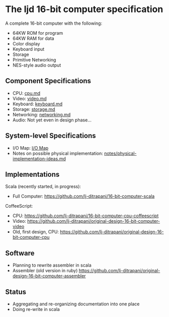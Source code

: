 <!-- =============================================================== -->
The ljd 16-bit computer specification
=====================================

A complete 16-bit computer
with the following:
- 64KW ROM for program
- 64KW RAM for data
- Color display
- Keyboard input
- Storage
- Primitive Networking
- NES-style audio output


Component Specifications
------------------------

- CPU:  [cpu.md](cpu.md)
- Video:  [video.md](video.md)
- Keyboard:  [keyboard.md](keyboard.md)
- Storage:  [storage.md](storage.md)
- Networking:  [networking.md](networking.md)
- Audio:  Not yet even in design phase...


System-level Specifications
---------------------------

- I/O Map:  [I/O Map](IO-map.txt)
- Notes on possible physical implementation:
  [notes/physical-implementation-ideas.md](notes/physical-implementation-ideas.md)


Implementations
---------------

Scala (recently started, in progress):
- Full Computer: <https://github.com/lj-ditrapani/16-bit-computer-scala>

CoffeeScript:
- CPU: <https://github.com/lj-ditrapani/16-bit-computer-cpu-coffeescript>
- Video: <https://github.com/lj-ditrapani/original-design-16-bit-computer-video>
- Old, first design, CPU: <https://github.com/lj-ditrapani/original-design-16-bit-computer-cpu>


Software
--------

- Planning to rewrite assembler in scala
- Assembler (old version in ruby) <https://github.com/lj-ditrapani/original-design-16-bit-computer-assembler>


Status
------

- Aggregating and re-organizing documentation into one place
- Doing re-write in scala
